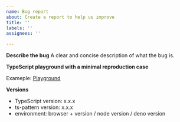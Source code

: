 ```yaml
---
name: Bug report
about: Create a report to help us improve
title: ''
labels: ''
assignees: ''

---
```


**Describe the bug**
A clear and concise description of what the bug is.

**TypeScript playground with a minimal reproduction case**

Exameple: [Playground](https://www.typescriptlang.org/play/?#code/JYWwDg9gTgLgBAbziAhjAxgCwDRwApwC+cAZlBCHAOQwDOAtGGjAKZQB2VAUFwPS9wA6lGCs4ATwgBXKHCgsw5OOhS0WAOi5A)

**Versions**
- TypeScript version: x.x.x
- ts-pattern version: x.x.x
- environment: browser + version / node version / deno version
